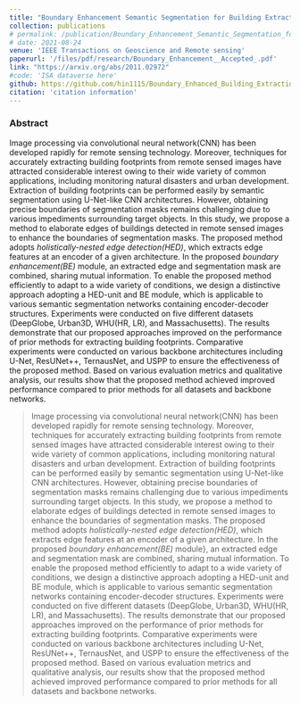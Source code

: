 ```yaml
---
title: "Boundary Enhancement Semantic Segmentation for Building Extraction from Remote Sensed Image"
collection: publications
# permalink: /publication/Boundary_Enhancement_Semantic_Segmentation_for_Building_Extraction_from_Remote_Sensed_Image
# date: 2021-08-24
venue: 'IEEE Transactions on Geoscience and Remote sensing'
paperurl: '/files/pdf/research/Boundary_Enhancement__Accepted_.pdf'
link: "https://arxiv.org/abs/2011.02972"
#code: 'ISA dataverse here'
github: https://github.com/hin1115/Boundary_Enhanced_Building_Extraction
citation: 'citation information'
---
```


### Abstract
 Image processing via convolutional neural network(CNN) has been developed rapidly for remote sensing technology. Moreover, techniques for accurately extracting building footprints from remote sensed images have attracted considerable interest owing to their wide variety of common applications, including monitoring natural disasters and urban development. Extraction of building footprints can be performed easily by semantic segmentation using U-Net-like CNN architectures. However, obtaining precise boundaries of segmentation masks remains challenging due to various impediments surrounding target objects. In this study, we propose a method to elaborate edges of buildings detected in remote sensed images to enhance the boundaries of segmentation masks. The proposed method adopts *holistically-nested edge detection(HED)*, which extracts edge features at an encoder of a given architecture. In the proposed *boundary enhancement(BE)* module, an extracted edge and segmentation mask are combined, sharing mutual information. To enable the proposed method efficiently to adapt to a wide variety of conditions, we design a distinctive approach adopting a HED-unit and BE module, which is applicable to various semantic segmentation networks containing encoder-decoder structures. Experiments were conducted on five different datasets (DeepGlobe, Urban3D, WHU(HR, LR), and Massachusetts). The results demonstrate that our proposed approaches improved on the performance of prior methods for extracting building footprints. Comparative experiments were conducted on various backbone architectures including U-Net, ResUNet++, TernausNet, and USPP to ensure the effectiveness of the proposed method. Based on various evaluation metrics and qualitative analysis, our results show that the proposed method achieved improved performance compared to prior methods for all datasets and backbone networks.



>  Image processing via convolutional neural network(CNN) has been developed rapidly for remote sensing technology. Moreover, techniques for accurately extracting building footprints from remote sensed images have attracted considerable interest owing to their wide variety of common applications, including monitoring natural disasters and urban development. Extraction of building footprints can be performed easily by semantic segmentation using U-Net-like CNN architectures. However, obtaining precise boundaries of segmentation masks remains challenging due to various impediments surrounding target objects. In this study, we propose a method to elaborate edges of buildings detected in remote sensed images to enhance the boundaries of segmentation masks. The proposed method adopts *holistically-nested edge detection(HED)*, which extracts edge features at an encoder of a given architecture. In the proposed *boundary enhancement(BE)* module}, an extracted edge and segmentation mask are combined, sharing mutual information. To enable the proposed method efficiently to adapt to a wide variety of conditions, we design a distinctive approach adopting a HED-unit and BE module, which is applicable to various semantic segmentation networks containing encoder-decoder structures. Experiments were conducted on five different datasets (DeepGlobe, Urban3D, WHU(HR, LR), and Massachusetts). The results demonstrate that our proposed approaches improved on the performance of prior methods for extracting building footprints. Comparative experiments were conducted on various backbone architectures including U-Net, ResUNet++, TernausNet, and USPP to ensure the effectiveness of the proposed method. Based on various evaluation metrics and qualitative analysis, our results show that the proposed method achieved improved performance compared to prior methods for all datasets and backbone networks.
